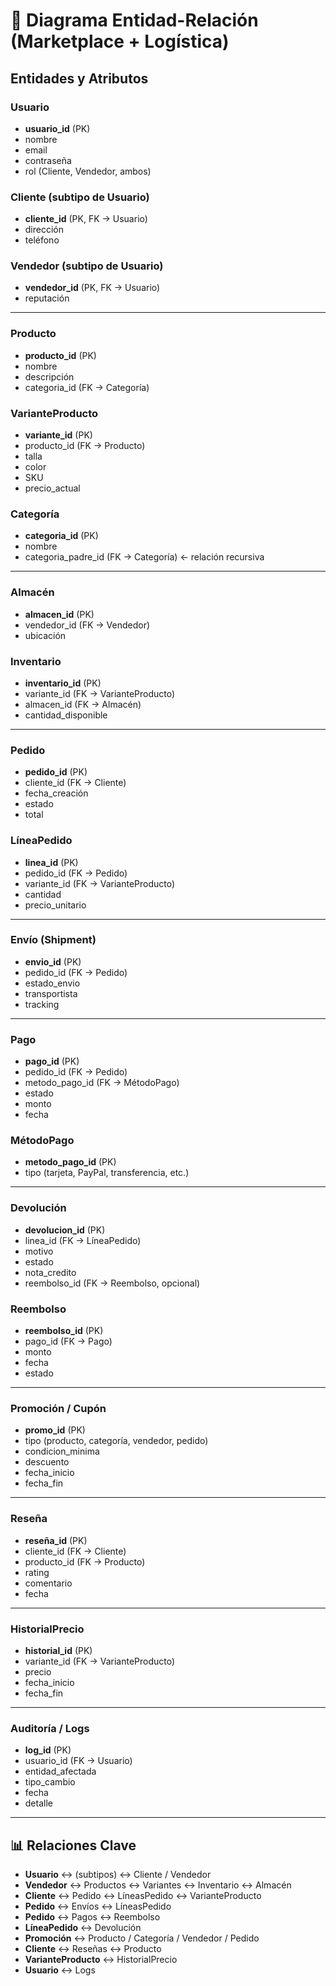 # 📌 Diagrama Entidad-Relación (Marketplace + Logística)

## Entidades y Atributos

### Usuario
- **usuario_id** (PK)
- nombre
- email
- contraseña
- rol (Cliente, Vendedor, ambos)

### Cliente (subtipo de Usuario)
- **cliente_id** (PK, FK → Usuario)
- dirección
- teléfono

### Vendedor (subtipo de Usuario)
- **vendedor_id** (PK, FK → Usuario)
- reputación

---

### Producto
- **producto_id** (PK)
- nombre
- descripción
- categoria_id (FK → Categoría)

### VarianteProducto
- **variante_id** (PK)
- producto_id (FK → Producto)
- talla
- color
- SKU
- precio_actual

### Categoría
- **categoria_id** (PK)
- nombre
- categoria_padre_id (FK → Categoría) ← relación recursiva

---

### Almacén
- **almacen_id** (PK)
- vendedor_id (FK → Vendedor)
- ubicación

### Inventario
- **inventario_id** (PK)
- variante_id (FK → VarianteProducto)
- almacen_id (FK → Almacén)
- cantidad_disponible

---

### Pedido
- **pedido_id** (PK)
- cliente_id (FK → Cliente)
- fecha_creación
- estado
- total

### LíneaPedido
- **linea_id** (PK)
- pedido_id (FK → Pedido)
- variante_id (FK → VarianteProducto)
- cantidad
- precio_unitario

---

### Envío (Shipment)
- **envio_id** (PK)
- pedido_id (FK → Pedido)
- estado_envio
- transportista
- tracking

---

### Pago
- **pago_id** (PK)
- pedido_id (FK → Pedido)
- metodo_pago_id (FK → MétodoPago)
- estado
- monto
- fecha

### MétodoPago
- **metodo_pago_id** (PK)
- tipo (tarjeta, PayPal, transferencia, etc.)

---

### Devolución
- **devolucion_id** (PK)
- linea_id (FK → LíneaPedido)
- motivo
- estado
- nota_credito
- reembolso_id (FK → Reembolso, opcional)

### Reembolso
- **reembolso_id** (PK)
- pago_id (FK → Pago)
- monto
- fecha
- estado

---

### Promoción / Cupón
- **promo_id** (PK)
- tipo (producto, categoría, vendedor, pedido)
- condicion_minima
- descuento
- fecha_inicio
- fecha_fin

---

### Reseña
- **reseña_id** (PK)
- cliente_id (FK → Cliente)
- producto_id (FK → Producto)
- rating
- comentario
- fecha

---

### HistorialPrecio
- **historial_id** (PK)
- variante_id (FK → VarianteProducto)
- precio
- fecha_inicio
- fecha_fin

---

### Auditoría / Logs
- **log_id** (PK)
- usuario_id (FK → Usuario)
- entidad_afectada
- tipo_cambio
- fecha
- detalle

---

## 📊 Relaciones Clave

- **Usuario** ↔ (subtipos) ↔ Cliente / Vendedor
- **Vendedor** ↔ Productos ↔ Variantes ↔ Inventario ↔ Almacén
- **Cliente** ↔ Pedido ↔ LíneasPedido ↔ VarianteProducto
- **Pedido** ↔ Envíos ↔ LíneasPedido
- **Pedido** ↔ Pagos ↔ Reembolso
- **LíneaPedido** ↔ Devolución
- **Promoción** ↔ Producto / Categoría / Vendedor / Pedido
- **Cliente** ↔ Reseñas ↔ Producto
- **VarianteProducto** ↔ HistorialPrecio
- **Usuario** ↔ Logs
